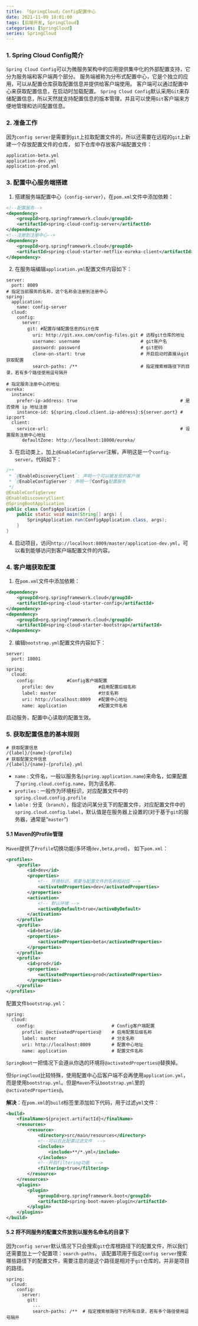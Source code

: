```yaml
---
title: 「SpringCloud」Config配置中心
date: 2021-11-09 18:01:00
tags: [后端开发, SpringCloud]
categories: [SpringCloud]
series: SpringCloud
---
```


### 1. Spring Cloud Config简介
`Spring Cloud Config`可以为微服务架构中的应用提供集中化的外部配置支持，它分为服务端和客户端两个部分。
服务端被称为分布式配置中心，它是个独立的应用，可以从配置仓库获取配置信息并提供给客户端使用。
客户端可以通过配置中心来获取配置信息，在启动时加载配置。
`Spring Cloud Config`默认采用`Git`来存储配置信息，所以天然就支持配置信息的版本管理，并且可以使用`Git`客户端来方便地管理和访问配置信息。


### 2. 准备工作
因为`config server`是需要到`git`上拉取配置文件的，所以还需要在远程的`git`上新建一个存放配置文件的仓库，
如下仓库中存放客户端配置文件：

``` bash
application-beta.yml
application-dev.yml
application-prod.yml
```


### 3. 配置中心服务端搭建
1. 搭建服务端配置中心（`config-server`），在`pom.xml`文件中添加依赖：

``` xml
<!--配置服务-->
<dependency>
    <groupId>org.springframework.cloud</groupId>
    <artifactId>spring-cloud-config-server</artifactId>
</dependency>
<!--注册到注册中心-->
<dependency>
    <groupId>org.springframework.cloud</groupId>
    <artifactId>spring-cloud-starter-netflix-eureka-client</artifactId>
</dependency>
```

2. 在服务端编辑`application.yml`配置文件内容如下：

``` ymal
server:
  port: 8009
# 指定当前服务的名称，这个名称会注册到注册中心
spring:
  application:
    name: config-server
  cloud:
    config:
      server:
        git: #配置存储配置信息的Git仓库
          uri: http://git.xxx.com/config-files.git # 远程git仓库的地址
          username: username                       # git账户名
          password: password                       # git密码
          clone-on-start: true                     # 开启启动时直接从git获取配置
          search-paths: /**                        # 指定搜索根路径下的目录，若有多个路径使用逗号隔开

# 指定服务注册中心的地址
eureka:
  instance:
    prefer-ip-address: true                                       # 是否使用 ip 地址注册
    instance-id: ${spring.cloud.client.ip-address}:${server.port} # ip:port
  client:
    service-url:                                                  # 设置服务注册中心地址
      defaultZone: http://localhost:18000/eureka/
```

3. 在启动类上，加上`@EnableConfigServer`注解，声明这是一个`config-server`。代码如下：

``` java
/**
 * `@EnableDiscoveryClient`: 声明一个可以被发现的客户端
 * `@EnableConfigServer`: 声明一个Config配置服务
 */
@EnableConfigServer
@EnableDiscoveryClient
@SpringBootApplication
public class ConfigApplication {
    public static void main(String[] args) {
        SpringApplication.run(ConfigApplication.class, args);
    }
}
```

4. 启动项目，访问`http://localhost:8009/master/application-dev.yml`，可以看到能够访问到客户端配置文件的内容。


### 4. 客户端获取配置
1. 在`pom.xml`文件中添加依赖：

``` xml
<dependency>
    <groupId>org.springframework.cloud</groupId>
    <artifactId>spring-cloud-starter-config</artifactId>
</dependency>
<dependency>
    <groupId>org.springframework.cloud</groupId>
    <artifactId>spring-cloud-starter-bootstrap</artifactId>
</dependency>
```

2. 编辑`bootstrap.yml`配置文件内容如下：

``` ymal
server:
  port: 18001

spring:
  cloud:
    config:            #Config客户端配置
      profile: dev                 #启用配置后缀名称
      label: master                #分支名称
      uri: http://localhost:8009   #配置中心地址
      name: application            #配置文件名称
```

启动服务，配置中心读取的配置生效。


### 5. 获取配置信息的基本规则
```
# 获取配置信息
/{label}/{name}‐{profile}
# 获取配置文件信息
/{label}/{name}‐{profile}.yml
```

- `name` : 文件名，一般以服务名(`spring.application.name`)来命名，如果配置了`spring.cloud.config.name`，则为该名称.
- `profiles` : 一般作为环境标识，对应配置文件中的`spring.cloud.config.profile`
- `lable` : 分支（`branch`），指定访问某分支下的配置文件，对应配置文件中的`spring.cloud.config.label`，默认值是在服务器上设置的(对于基于`git`的服务器，通常是“`master`”)

#### 5.1 Maven的Profile管理
`Maven`提供了`Profile`切换功能(多环境`dev,beta,prod`)， 如下`pom.xml`：
``` xml
<profiles>
    <profile>
        <id>dev</id>
        <properties>
            <!-- 环境标识，需要与配置文件的名称相对应 -->
            <activatedProperties>dev</activatedProperties>
        </properties>
        <activation>
            <!-- 默认环境 -->
            <activeByDefault>true</activeByDefault>
        </activation>
    </profile>
    <profile>
        <id>beta</id>
        <properties>
            <activatedProperties>beta</activatedProperties>
        </properties>
    </profile>
    <profile>
        <id>prod</id>
        <properties>
            <activatedProperties>prod</activatedProperties>
        </properties>
    </profile>
</profiles>
```

配置文件`bootstrap.yml`：
``` ymal
spring:
  cloud:
    config:                             # Config客户端配置
      profile: @activatedProperties@    # 启用配置后缀名称
      label: master                     # 分支名称
      uri: http://localhost:8009        # 配置中心地址
      name: application                 # 配置文件名称
```

`SpringBoot`一把情况下会遵从你选的环境将`@activatedProperties@`替换掉。

但`SpringCloud`比较特殊，使用配置中心后客户端不会再使用`application.yml`，而是使用`bootstrap.yml`。但是`Maven`不认`bootstrap.yml`里的`@activatedProperties@`。

**解决**：在`pom.xml`的`build`标签里添加如下代码，用于过滤`yml`文件：
``` xml
<build>
    <finalName>${project.artifactId}</finalName>
    <resources>
        <resource>
            <directory>src/main/resources</directory>
            <!--可以在此配置过滤文件  -->
            <includes>
                <include>**/*.yml</include>
            </includes>
            <!--开启filtering功能  -->
            <filtering>true</filtering>
        </resource>
    </resources>
    <plugins>
        <plugin>
            <groupId>org.springframework.boot</groupId>
            <artifactId>spring-boot-maven-plugin</artifactId>
        </plugin>
    </plugins>
</build>
```

#### 5.2 将不同服务的配置文件放到以服务名命名的目录下
因为`config server`默认情况下只会搜索`git`仓库根路径下的配置文件，所以我们还需要加上一个配置项：`search-paths`，
该配置项用于指定`config server`搜索哪些路径下的配置文件，需要注意的是这个路径是相对于`git`仓库的，并非是项目的路径。
```
spring:
  cloud:
    config:
      server:
        git:
          ...
          search-paths: /**  # 指定搜索根路径下的所有目录，若有多个路径使用逗号隔开
```
